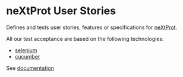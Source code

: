 # neXtProt User Stories

Defines and tests user stories, features or specifications for [neXtProt](https://www.nextprot.org/).

All our test acceptance are based on the following technologies:

- [selenium](http://docs.seleniumhq.org/)
- [cucumber](https://cucumber.io/)

See [documentation](doc/user-stories.md)